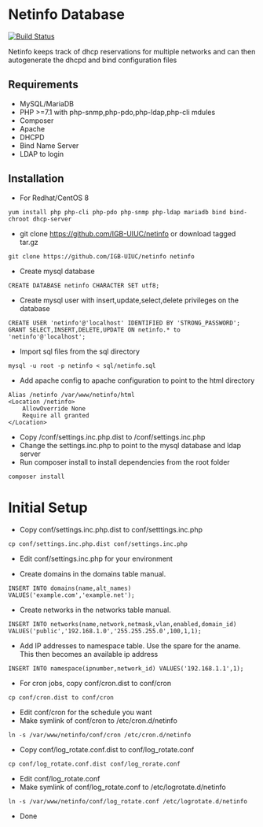 # Netinfo Database

[![Build Status](https://www.travis-ci.com/IGBIllinois/netinfo.svg?branch=master)](https://www.travis-ci.com/IGBIllinois/netinfo)

Netinfo keeps track of dhcp reservations for multiple networks and can then autogenerate the dhcpd and bind configuration files

## Requirements
* MySQL/MariaDB
* PHP >=7.1 with php-snmp,php-pdo,php-ldap,php-cli mdules
* Composer
* Apache
* DHCPD
* Bind Name Server
* LDAP to login

## Installation

* For Redhat/CentOS 8
```
yum install php php-cli php-pdo php-snmp php-ldap mariadb bind bind-chroot dhcp-server
```
* git clone https://github.com/IGB-UIUC/netinfo or download tagged tar.gz
```
git clone https://github.com/IGB-UIUC/netinfo netinfo
```
* Create mysql database
```
CREATE DATABASE netinfo CHARACTER SET utf8;
```
* Create mysql user with insert,update,select,delete privileges on the database
```
CREATE USER 'netinfo'@'localhost' IDENTIFIED BY 'STRONG_PASSWORD';
GRANT SELECT,INSERT,DELETE,UPDATE ON netinfo.* to 'netinfo'@'localhost';
```
* Import sql files from the sql directory
```
mysql -u root -p netinfo < sql/netinfo.sql
```
* Add apache config to apache configuration to point to the html directory
```
Alias /netinfo /var/www/netinfo/html
<Location /netinfo>
	AllowOverride None
	Require all granted
</Location>
```
* Copy /conf/settings.inc.php.dist to /conf/settings.inc.php
* Change the settings.inc.php to point to the mysql database and ldap server
* Run composer install to install dependencies from the root folder
```
composer install
```

# Initial Setup
* Copy conf/settings.inc.php.dist to conf/setttings.inc.php
```
cp conf/settings.inc.php.dist conf/settings.inc.php
```
* Edit conf/settings.inc.php for your environment

* Create domains in the domains table manual.
```
INSERT INTO domains(name,alt_names) VALUES('example.com','example.net');
```
* Create networks in the networks table manual.
```
INSERT INTO networks(name,network,netmask,vlan,enabled,domain_id) VALUES('public','192.168.1.0','255.255.255.0',100,1,1);
```
* Add IP addresses to namespace table.  Use the spare for the aname.  This then becomes an available ip address
```
INSERT INTO namespace(ipnumber,network_id) VALUES('192.168.1.1',1);
```
* For cron jobs, copy conf/cron.dist to conf/cron
```
cp conf/cron.dist to conf/cron
```
* Edit conf/cron for the schedule you want
* Make symlink of conf/cron to /etc/cron.d/netinfo
```
ln -s /var/www/netinfo/conf/cron /etc/cron.d/netinfo
```
* Copy conf/log_rotate.conf.dist to conf/log_rotate.conf
```
cp conf/log_rotate.conf.dist conf/log_rorate.conf
```
* Edit conf/log_rotate.conf 
* Make symlink of conf/log_rotate.conf to /etc/logrotate.d/netinfo
```
ln -s /var/www/netinfo/conf/log_rotate.conf /etc/logrotate.d/netinfo
```

* Done


